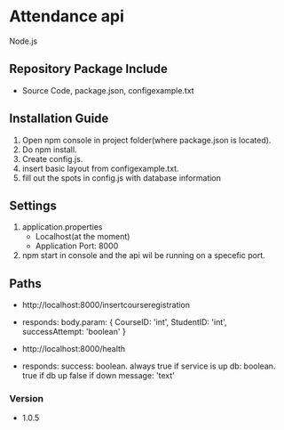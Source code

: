 # Attendance api
Node.js

## Repository Package Include
* Source Code, package.json, configexample.txt

## Installation Guide
1. Open npm console in project folder(where package.json is located).
2. Do npm install.
3. Create config.js.
4. insert basic layout from configexample.txt.
5. fill out the spots in config.js with database information

## Settings
1. application.properties
    * Localhost(at the moment)
    * Application Port: 8000
2. npm start in console and the api wil be running on a specefic port.

## Paths
* http://localhost:8000/insertcourseregistration
* responds:
body.param: { CourseID: 'int', StudentID: 'int', successAttempt: 'boolean' }

* http://localhost:8000/health
* responds: success: boolean. always true if service is up
            db: boolean. true if db up false if down
            message: 'text'


### Version
- 1.0.5
